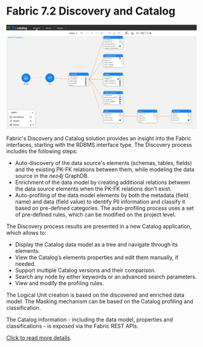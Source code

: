 # Fabric 7.2 Discovery and Catalog

<img src="images/catalog_overview.png" style="zoom:80%;" />

Fabric's Discovery and Catalog solution provides an insight into the Fabric interfaces, starting with the RDBMS interface type. The Discovery process includes the following steps:

- Auto-discovery of the data source's elements (schemas, tables, fields) and the existing PK-FK relations between them, while modeling the data source in the *neo4j* GraphDB. 
- Enrichment of the data model by creating additional relations between the data source elements when the PK-FK relations don’t exist. 
- Auto-profiling of the data model elements by both the metadata (field name) and data (field value) to identify PII information and classify it based on pre-defined categories. The auto-profiling process uses a set of pre-defined rules, which can be modified on the project level.

The Discovery process results are presented in a new Catalog application, which allows to:

- Display the Catalog data model as a tree and navigate through its elements.
- View the Catalog’s elements properties and edit them manually, if needed.
- Support multiple Catalog versions and their comparison.
- Search any node by either keywords or an advanced search parameters.
- View and modify the profiling rules.

The Logical Unit creation is based on the discovered and enriched data model. The Masking mechanism can be based on the Catalog profiling and classification.

The Catalog information - including the data model, properties and classifications - is exposed via the Fabric REST APIs.

[Click to read more details](https://support.k2view.com/Academy/articles/39_fabric_catalog/README.htmll).

